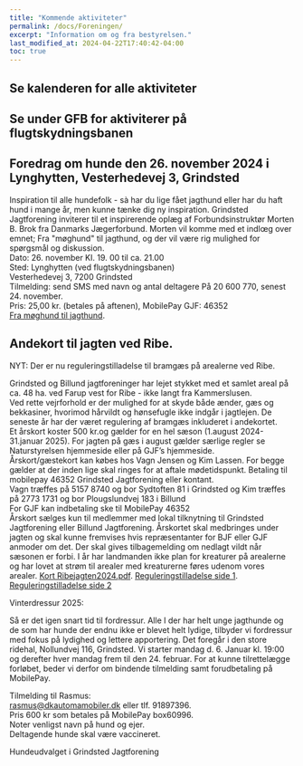```yaml
---
title: "Kommende aktiviteter"
permalink: /docs/Foreningen/
excerpt: "Information om og fra bestyrelsen."
last_modified_at: 2024-04-22T17:40:42-04:00
toc: true
---
```

## Se kalenderen for alle aktiviteter

## Se under GFB for aktiviterer på flugtskydningsbanen

## Foredrag om hunde den 26. november 2024 i Lynghytten, Vesterhedevej 3, Grindsted
Inspiration til alle hundefolk - sà har du lige fået jagthund eller har du haft hund i mange år, men kunne tænke dig ny inspiration.
Grindsted Jagtforening inviterer til et inspirerende oplæg af Forbundsinstruktør Morten B. Brok fra Danmarks Jægerforbund. Morten vil komme med et indlœg over emnet; Fra "møghund" til jagthund, og der vil være rig mulighed for spørgsmål og diskussion.    
Dato: 26. november
KI. 19. 00 til ca. 21.00    
Sted: Lynghytten (ved
flugtskydningsbanen)    
Vesterhedevej 3, 7200 Grindsted    
Tilmelding: send SMS med navn og antal deltagere På 20 600 770, senest 24. november.    
Pris: 25,00 kr. (betales på aftenen), MobilePay GJF: 46352    
[Fra møghund til jagthund](/images/jagthund.png).

## Andekort til jagten ved Ribe.  

NYT: Der er nu reguleringstilladelse til bramgæs på arealerne ved Ribe.

Grindsted og Billund jagtforeninger har lejet stykket med et samlet areal på ca. 48 ha. ved Farup vest for Ribe - ikke langt fra Kammerslusen.   
Ved rette vejrforhold er der mulighed for at skyde både ænder, gæs og bekkasiner, hvorimod hårvildt og hønsefugle ikke indgår i jagtlejen. De seneste år har der været regulering af bramgæs inkluderet i andekortet.    
Et årskort koster 500 kr.og gælder for en hel sæson (1.august 2024- 31.januar 2025). For jagten på gæs i august gælder særlige regler se Naturstyrelsen hjemmeside eller på GJF’s hjemmeside.    
Årskort/gæstekort kan købes hos Vagn Jensen og Kim Lassen. For begge gælder at der inden lige skal ringes for at aftale mødetidspunkt. Betaling til mobilepay 46352 Grindsted Jagtforening eller kontant.    
Vagn træffes på 5157 8740 og bor Sydtoften 81 i Grindsted og Kim træffes på 2773 1731 og bor Plougslundvej 183 i Billund    
For GJF kan indbetaling ske til MobilePay 46352    
Årskort sælges kun til medlemmer med lokal tilknytning til Grindsted Jagtforening eller Billund Jagtforening. Årskortet skal medbringes under jagten og skal kunne fremvises hvis repræsentanter for BJF eller GJF anmoder om det. Der skal gives tilbagemelding om nedlagt vildt når sæsonen er forbi. I år har landmanden ikke plan for kreaturer på arealerne og har lovet at strøm til arealer med kreaturerne føres udenom vores arealer. 
[Kort Ribejagten2024.pdf](https://github.com/user-attachments/files/16202117/Kort.Ribejagten2024.pdf). 
[Reguleringstilladelse side 1](/images/Regulering2024side1.jpg). 
[Reguleringstilladelse side 2](/images/Regulering2024side2.jpg)

Vinterdressur 2025:

Så er det igen snart tid til fordressur.
Alle I der har helt unge jagthunde og de som har hunde der endnu ikke er blevet helt lydige, tilbyder vi fordressur med fokus på lydighed og lettere apportering.
Det foregår i den store ridehal, Nollundvej 116, Grindsted.
Vi starter mandag d. 6. Januar kl. 19:00 og derefter hver mandag frem til den 24. februar.
For at kunne tilrettelægge forløbet, beder vi derfor om bindende tilmelding samt forudbetaling på MobilePay.

Tilmelding til Rasmus:  
rasmus@dkautomamobiler.dk eller tlf. 91897396.  
Pris 600 kr som betales på MobilePay box60996.   
Noter venligst navn på hund og ejer.  
Deltagende hunde skal være vaccineret.   

Hundeudvalget i Grindsted Jagtforening
